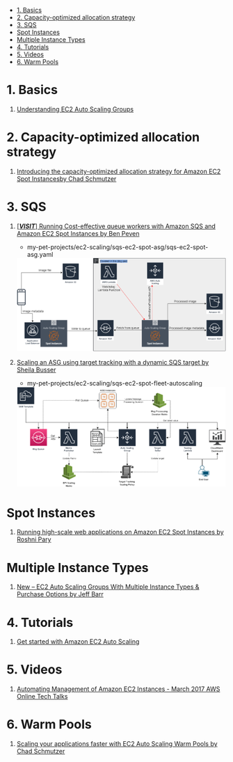 
<!-- TOC -->

- [1. Basics](#1-basics)
- [2. Capacity-optimized allocation strategy](#2-capacity-optimized-allocation-strategy)
- [3. SQS](#3-sqs)
- [Spot Instances](#spot-instances)
- [Multiple Instance Types](#multiple-instance-types)
- [4. Tutorials](#4-tutorials)
- [5. Videos](#5-videos)
- [6. Warm Pools](#6-warm-pools)

<!-- /TOC -->

# 1. Basics

1. [Understanding EC2 Auto Scaling Groups](https://spot.io/resources/aws-autoscaling/understanding-ec2-auto-scaling-groups/)

# 2. Capacity-optimized allocation strategy

1. [Introducing the capacity-optimized allocation strategy for Amazon EC2 Spot Instancesby Chad Schmutzer ](https://aws.amazon.com/blogs/compute/introducing-the-capacity-optimized-allocation-strategy-for-amazon-ec2-spot-instances/)

# 3. SQS

1. [[_**VISIT**_] Running Cost-effective queue workers with Amazon SQS and Amazon EC2 Spot Instances by Ben Peven](https://aws.amazon.com/blogs/compute/running-cost-effective-queue-workers-with-amazon-sqs-and-amazon-ec2-spot-instances/)

    - my-pet-projects/ec2-scaling/sqs-ec2-spot-asg/sqs-ec2-spot-asg.yaml

    <img src="./images/amazon-ec2-autoscaling-1.png" title="amazon-ec2-autoscaling-1.png" width="900"/>

1. [Scaling an ASG using target tracking with a dynamic SQS target by Sheila Busser](https://aws.amazon.com/blogs/compute/scaling-an-asg-using-target-tracking-with-a-dynamic-sqs-target/)

    - my-pet-projects/ec2-scaling/sqs-ec2-spot-fleet-autoscaling

    <img src="./images/amazon-ec2-autoscaling-2.png" title="amazon-ec2-autoscaling-2.png" width="900"/>


# Spot Instances

1. [Running high-scale web applications on Amazon EC2 Spot Instances  by Roshni Pary](https://aws.amazon.com/blogs/compute/running-high-scale-web-on-spot-instances/)

# Multiple Instance Types

1. [New – EC2 Auto Scaling Groups With Multiple Instance Types & Purchase Options by Jeff Barr ](https://aws.amazon.com/blogs/aws/new-ec2-auto-scaling-groups-with-multiple-instance-types-purchase-options/)

# 4. Tutorials

1. [Get started with Amazon EC2 Auto Scaling](https://docs.aws.amazon.com/autoscaling/ec2/userguide/get-started-with-ec2-auto-scaling.html)

# 5. Videos

1. [Automating Management of Amazon EC2 Instances - March 2017 AWS Online Tech Talks](https://www.youtube.com/watch?v=bSRTAMPqS3E)

# 6. Warm Pools

1. [Scaling your applications faster with EC2 Auto Scaling Warm Pools by Chad Schmutzer](https://aws.amazon.com/blogs/compute/scaling-your-applications-faster-with-ec2-auto-scaling-warm-pools/)
